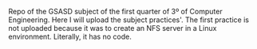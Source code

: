 Repo of the GSASD subject of the first quarter of 3º of Computer Engineering.
Here I will upload the subject practices'. The first practice is not uploaded
because it was to create an NFS server in a Linux environment. Literally, it
has no code. 

